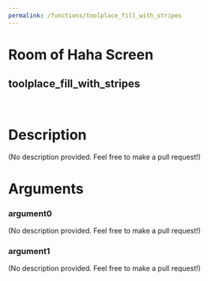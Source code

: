 ```yaml
---
permalink: /functions/toolplace_fill_with_stripes
---
```

# Room of Haha Screen  
## toolplace_fill_with_stripes  
&nbsp;  
# Description  
(No description provided. Feel free to make a pull request!) 
&nbsp;  
# Arguments
### argument0
(No description provided. Feel free to make a pull request!)
&nbsp;  
### argument1
(No description provided. Feel free to make a pull request!)
&nbsp;  


